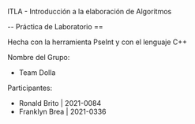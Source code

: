 ITLA - Introducción a la elaboración de Algoritmos

-- Práctica de Laboratorio ==

Hecha con la herramienta PseInt y con el lenguaje C++

Nombre del Grupo: 
- Team Dolla

Participantes:
- Ronald Brito | 2021-0084
- Franklyn Brea | 2021-0336
